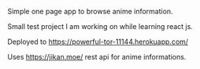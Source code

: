Simple one page app to browse anime information.

Small test project I am working on while learning react js.

Deployed to https://powerful-tor-11144.herokuapp.com/

Uses https://jikan.moe/ rest api for anime informations.
